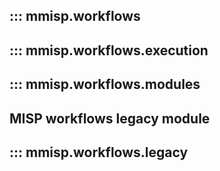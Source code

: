 ## ::: mmisp.workflows
## ::: mmisp.workflows.execution
## ::: mmisp.workflows.modules
## MISP workflows legacy module
## ::: mmisp.workflows.legacy